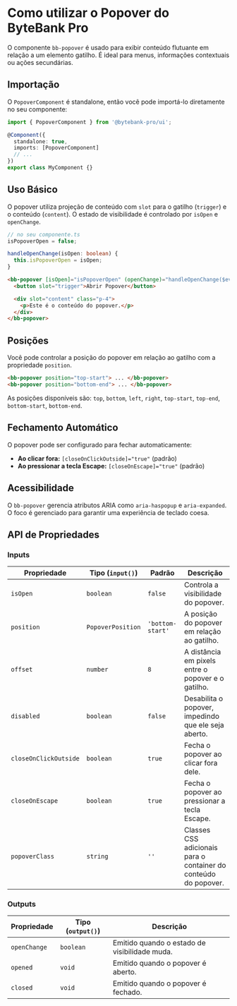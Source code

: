 # Como utilizar o Popover do ByteBank Pro

O componente `bb-popover` é usado para exibir conteúdo flutuante em relação a um elemento gatilho. É ideal para menus, informações contextuais ou ações secundárias.

## Importação

O `PopoverComponent` é standalone, então você pode importá-lo diretamente no seu componente:

```typescript
import { PopoverComponent } from '@bytebank-pro/ui';

@Component({
  standalone: true,
  imports: [PopoverComponent]
  // ...
})
export class MyComponent {}
```

## Uso Básico

O popover utiliza projeção de conteúdo com `slot` para o gatilho (`trigger`) e o conteúdo (`content`). O estado de visibilidade é controlado por `isOpen` e `openChange`.

```typescript
// no seu componente.ts
isPopoverOpen = false;

handleOpenChange(isOpen: boolean) {
  this.isPopoverOpen = isOpen;
}
```

```html
<bb-popover [isOpen]="isPopoverOpen" (openChange)="handleOpenChange($event)">
  <button slot="trigger">Abrir Popover</button>

  <div slot="content" class="p-4">
    <p>Este é o conteúdo do popover.</p>
  </div>
</bb-popover>
```

## Posições

Você pode controlar a posição do popover em relação ao gatilho com a propriedade `position`.

```html
<bb-popover position="top-start"> ... </bb-popover>
<bb-popover position="bottom-end"> ... </bb-popover>
```

As posições disponíveis são: `top`, `bottom`, `left`, `right`, `top-start`, `top-end`, `bottom-start`, `bottom-end`.

## Fechamento Automático

O popover pode ser configurado para fechar automaticamente:

- **Ao clicar fora:** `[closeOnClickOutside]="true"` (padrão)
- **Ao pressionar a tecla Escape:** `[closeOnEscape]="true"` (padrão)

## Acessibilidade

O `bb-popover` gerencia atributos ARIA como `aria-haspopup` e `aria-expanded`. O foco é gerenciado para garantir uma experiência de teclado coesa.

## API de Propriedades

### Inputs

| Propriedade           | Tipo (`input()`)  | Padrão           | Descrição                                                       |
| --------------------- | ----------------- | ---------------- | --------------------------------------------------------------- |
| `isOpen`              | `boolean`         | `false`          | Controla a visibilidade do popover.                             |
| `position`            | `PopoverPosition` | `'bottom-start'` | A posição do popover em relação ao gatilho.                     |
| `offset`              | `number`          | `8`              | A distância em pixels entre o popover e o gatilho.              |
| `disabled`            | `boolean`         | `false`          | Desabilita o popover, impedindo que ele seja aberto.            |
| `closeOnClickOutside` | `boolean`         | `true`           | Fecha o popover ao clicar fora dele.                            |
| `closeOnEscape`       | `boolean`         | `true`           | Fecha o popover ao pressionar a tecla Escape.                   |
| `popoverClass`        | `string`          | `''`             | Classes CSS adicionais para o container do conteúdo do popover. |

### Outputs

| Propriedade  | Tipo (`output()`) | Descrição                                     |
| ------------ | ----------------- | --------------------------------------------- |
| `openChange` | `boolean`         | Emitido quando o estado de visibilidade muda. |
| `opened`     | `void`            | Emitido quando o popover é aberto.            |
| `closed`     | `void`            | Emitido quando o popover é fechado.           |
